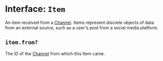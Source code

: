 # Interface: `Item`

An item received from a [Channel](./channels/channel.md). Items represent discrete objects of data from an external source, such as a user's post from a social media platform.

## `item.from?`

The ID of the [Channel](./channels/channel.md) from which this Item came.